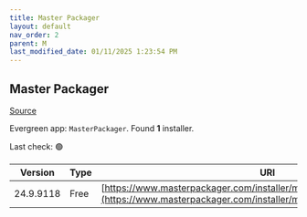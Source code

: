 ```yaml
---
title: Master Packager
layout: default
nav_order: 2
parent: M
last_modified_date: 01/11/2025 1:23:54 PM
---
```


## Master Packager

[Source](https://www.masterpackager.com/)

Evergreen app: `MasterPackager`. Found **1** installer.

Last check: 🟢

| Version   | Type | URI                                                                                                                                            |
| --------- | ---- | ---------------------------------------------------------------------------------------------------------------------------------------------- |
| 24.9.9118 | Free | [https://www.masterpackager.com/installer/masterpackager_24.9.9118.msi](https://www.masterpackager.com/installer/masterpackager_24.9.9118.msi) |
